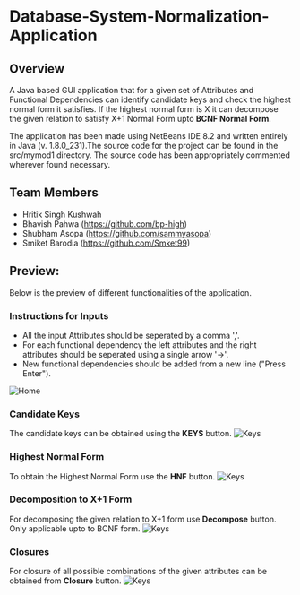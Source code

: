 # Database-System-Normalization-Application

## Overview
A Java based GUI application that for a given set of Attributes and Functional Dependencies can identify candidate keys and check the highest normal form it satisfies.
If the highest normal form is X it can decompose the given relation to satisfy X+1 Normal Form upto **BCNF Normal Form**.

The application has been made using NetBeans IDE 8.2 and written entirely in Java (v. 1.8.0_231).The source code for the project can be found in the src/mymod1 directory. The source code has been appropriately commented wherever found necessary. 

## Team Members
* Hritik Singh Kushwah
* Bhavish Pahwa (https://github.com/bp-high)
* Shubham Asopa (https://github.com/sammyasopa)
* Smiket Barodia (https://github.com/Smket99)

## Preview:
Below is the preview of different functionalities of the application.
### Instructions for Inputs
* All the input Attributes should be seperated by a comma ','.
* For each functional dependency the left attributes and the right attributes should be seperated using a single arrow '->'.
* New functional dependencies should be added from a new line ("Press Enter").

![Home](/Preview/prev.png)

### Candidate Keys
The candidate keys can be obtained using the **KEYS** button.
![Keys](/Preview/cKeys.png)

### Highest Normal Form
To obtain the Highest Normal Form use the **HNF** button.
![Keys](/Preview/hnf.png)

### Decomposition to X+1 Form
For decomposing the given relation to X+1 form use **Decompose** button. Only applicable upto to BCNF form.
![Keys](/Preview/decompose.png)

### Closures
For closure of all possible combinations of the given attributes can be obtained from **Closure** button.
![Keys](/Preview/closure.png)



